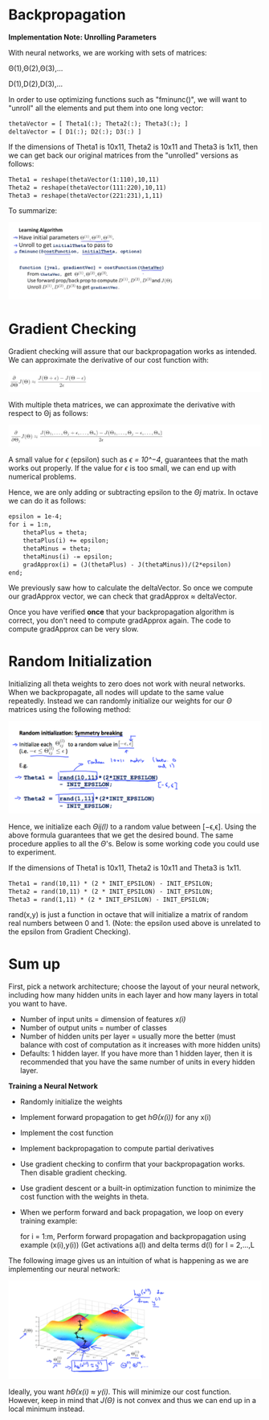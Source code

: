 # Backpropagation

__Implementation Note: Unrolling Parameters__

With neural networks, we are working with sets of matrices:

Θ(1),Θ(2),Θ(3),...

D(1),D(2),D(3),...

In order to use optimizing functions such as "fminunc()", we will want to "unroll" all the elements and put them into one long vector:

	thetaVector = [ Theta1(:); Theta2(:); Theta3(:); ]
	deltaVector = [ D1(:); D2(:); D3(:) ]

If the dimensions of Theta1 is 10x11, Theta2 is 10x11 and Theta3 is 1x11, then we can get back our original matrices from the "unrolled" versions as follows:

	Theta1 = reshape(thetaVector(1:110),10,11)
	Theta2 = reshape(thetaVector(111:220),10,11)
	Theta3 = reshape(thetaVector(221:231),1,11)

To summarize:

![alt text](/Week_5/NeuralNetworksLearning/Assets/12.png)

# Gradient Checking

Gradient checking will assure that our backpropagation works as intended. We can approximate the derivative of our cost function with:

![alt text](/Week_5/NeuralNetworksLearning/Assets/13.png)

With multiple theta matrices, we can approximate the derivative with respect to Θj as follows:

![alt text](/Week_5/NeuralNetworksLearning/Assets/14.png)

A small value for _ϵ_ (epsilon) such as _ϵ = 10^−4_, guarantees that the math works out properly. If the value for _ϵ_ is too small, we can end up with numerical problems.

Hence, we are only adding or subtracting epsilon to the _Θj_ matrix. In octave we can do it as follows:

	epsilon = 1e-4;
	for i = 1:n,
  		thetaPlus = theta;
  		thetaPlus(i) += epsilon;
  		thetaMinus = theta;
  		thetaMinus(i) -= epsilon;
  		gradApprox(i) = (J(thetaPlus) - J(thetaMinus))/(2*epsilon)
	end;

We previously saw how to calculate the deltaVector. So once we compute our gradApprox vector, we can check that gradApprox ≈ deltaVector.

Once you have verified __once__ that your backpropagation algorithm is correct, you don't need to compute gradApprox again. The code to compute gradApprox can be very slow.

# Random Initialization

Initializing all theta weights to zero does not work with neural networks. When we backpropagate, all nodes will update to the same value repeatedly. Instead we can randomly initialize our weights for our _Θ_ matrices using the following method:

![alt text](/Week_5/NeuralNetworksLearning/Assets/15.png)

Hence, we initialize each _Θij(l)_ to a random value between [−ϵ,ϵ]. Using the above formula guarantees that we get the desired bound. The same procedure applies to all the _Θ_'s. Below is some working code you could use to experiment.

If the dimensions of Theta1 is 10x11, Theta2 is 10x11 and Theta3 is 1x11.

	Theta1 = rand(10,11) * (2 * INIT_EPSILON) - INIT_EPSILON;
	Theta2 = rand(10,11) * (2 * INIT_EPSILON) - INIT_EPSILON;
	Theta3 = rand(1,11) * (2 * INIT_EPSILON) - INIT_EPSILON;

rand(x,y) is just a function in octave that will initialize a matrix of random real numbers between 0 and 1.
(Note: the epsilon used above is unrelated to the epsilon from Gradient Checking).

# Sum up

First, pick a network architecture; choose the layout of your neural network, including how many hidden units in each layer and how many layers in total you want to have.

* Number of input units = dimension of features _x(i)_
* Number of output units = number of classes
* Number of hidden units per layer = usually more the better (must balance with cost of computation as it increases with more hidden units)
* Defaults: 1 hidden layer. If you have more than 1 hidden layer, then it is recommended that you have the same number of units in every hidden layer.

__Training a Neural Network__

* Randomly initialize the weights
* Implement forward propagation to get _hΘ(x(i))_ for any x(i)
* Implement the cost function
* Implement backpropagation to compute partial derivatives
* Use gradient checking to confirm that your backpropagation works. Then disable gradient checking.
* Use gradient descent or a built-in optimization function to minimize the cost function with the weights in theta.
* When we perform forward and back propagation, we loop on every training example:


	for i = 1:m,
		Perform forward propagation and backpropagation using example (x(i),y(i))
   		(Get activations a(l) and delta terms d(l) for l = 2,...,L

The following image gives us an intuition of what is happening as we are implementing our neural network:

![alt text](/Week_5/NeuralNetworksLearning/Assets/16.png)

Ideally, you want _hΘ(x(i) ≈ y(i)_. This will minimize our cost function. However, keep in mind that _J(Θ)_ is not convex and thus we can end up in a local minimum instead.

